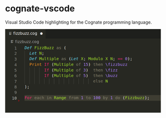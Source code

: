 # cognate-vscode

Visual Studio Code highlighting for the Cognate programming language.

![Cognate highlighting with the Monokai theme](screenshot.png?raw=true)
